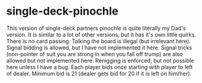 # single-deck-pinochle

This version of single-deck partners pinochle is quite literally my Dad's version.
It is similar to a lot of other versions, but it has it's own little quirks.
There is no card passing. Talking the board is illegal (but irrelevant here).
Signal bidding is allowed, but I have not implemented it here.
Signal tricks (non-pointer of suit you are strong in when you fall off trump)
are also allowed but not implemented here.
Renigging is enforced, but not possible here unless I have a bug.
Each player bids once starting with player to left of dealer.
Minimum bid is 21 (dealer gets bid for 20 if it is left on him/her). 
